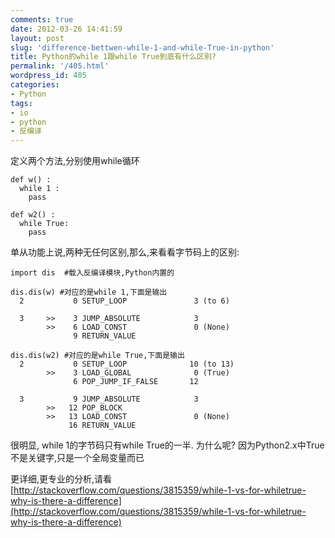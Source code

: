 ```yaml
---
comments: true
date: 2012-03-26 14:41:59
layout: post
slug: 'difference-bettwen-while-1-and-while-True-in-python'
title: Python的while 1跟while True到底有什么区别?
permalink: '/405.html'
wordpress_id: 405
categories:
- Python
tags:
- io
- python
- 反编译
---
```


定义两个方法,分别使用while循环

    def w() :
      while 1 :
        pass
    
    def w2() :
      while True:
        pass
    
单从功能上说,两种无任何区别,那么,来看看字节码上的区别:

    import dis  #载入反编译模块,Python内置的
    
    dis.dis(w) #对应的是while 1,下面是输出
      2           0 SETUP_LOOP               3 (to 6)
    
      3     >>    3 JUMP_ABSOLUTE            3
            >>    6 LOAD_CONST               0 (None)
                  9 RETURN_VALUE
    
    dis.dis(w2) #对应的是while True,下面是输出
      2           0 SETUP_LOOP              10 (to 13)
            >>    3 LOAD_GLOBAL              0 (True)
                  6 POP_JUMP_IF_FALSE       12
    
      3           9 JUMP_ABSOLUTE            3
            >>   12 POP_BLOCK
            >>   13 LOAD_CONST               0 (None)
                 16 RETURN_VALUE
    
很明显, while 1的字节码只有while True的一半.
为什么呢? 因为Python2.x中True不是关键字,只是一个全局变量而已

更详细,更专业的分析,请看
[http://stackoverflow.com/questions/3815359/while-1-vs-for-whiletrue-why-is-there-a-difference](http://stackoverflow.com/questions/3815359/while-1-vs-for-whiletrue-why-is-there-a-difference)
